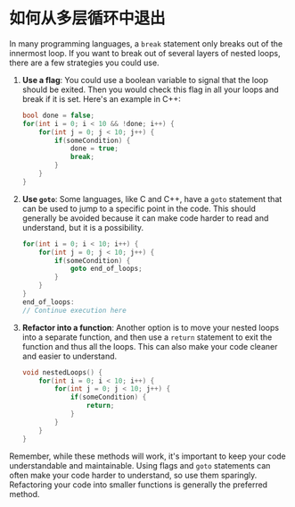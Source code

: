 # 如何从多层循环中退出

In many programming languages, a `break` statement only breaks out of the innermost loop. If you want to break out of several layers of nested loops, there are a few strategies you could use.

1. **Use a flag**: You could use a boolean variable to signal that the loop should be exited. Then you would check this flag in all your loops and break if it is set. Here's an example in C++:

    ```cpp
    bool done = false;
    for(int i = 0; i < 10 && !done; i++) {
        for(int j = 0; j < 10; j++) {
            if(someCondition) {
                done = true;
                break;
            }
        }
    }
    ```

2. **Use `goto`**: Some languages, like C and C++, have a `goto` statement that can be used to jump to a specific point in the code. This should generally be avoided because it can make code harder to read and understand, but it is a possibility.

    ```cpp
    for(int i = 0; i < 10; i++) {
        for(int j = 0; j < 10; j++) {
            if(someCondition) {
                goto end_of_loops;
            }
        }
    }
    end_of_loops:
    // Continue execution here
    ```

3. **Refactor into a function**: Another option is to move your nested loops into a separate function, and then use a `return` statement to exit the function and thus all the loops. This can also make your code cleaner and easier to understand.

    ```cpp
    void nestedLoops() {
        for(int i = 0; i < 10; i++) {
            for(int j = 0; j < 10; j++) {
                if(someCondition) {
                    return;
                }
            }
        }
    }
    ```

Remember, while these methods will work, it's important to keep your code understandable and maintainable. Using flags and `goto` statements can often make your code harder to understand, so use them sparingly. Refactoring your code into smaller functions is generally the preferred method.